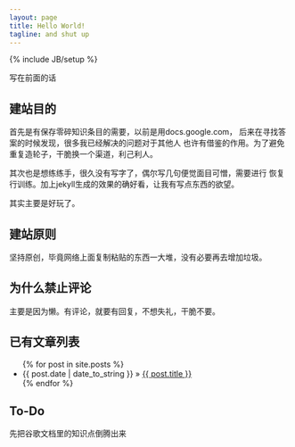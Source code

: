 ```yaml
---
layout: page
title: Hello World!
tagline: and shut up
---
```

{% include JB/setup %}

写在前面的话

## 建站目的
首先是有保存零碎知识条目的需要，以前是用docs.google.com，
后来在寻找答案的时候发现，很多我已经解决的问题对于其他人
也许有借鉴的作用。为了避免重复造轮子，干脆换一个渠道，利己利人。

其次也是想练练手，很久没有写字了，偶尔写几句便觉面目可憎，需要进行
恢复行训练。加上jekyll生成的效果的确好看，让我有写点东西的欲望。

其实主要是好玩了。

## 建站原则
坚持原创，毕竟网络上面复制粘贴的东西一大堆，没有必要再去增加垃圾。

## 为什么禁止评论
主要是因为懒。有评论，就要有回复，不想失礼，干脆不要。


## 已有文章列表

<ul class="posts">
  {% for post in site.posts %}
    <li><span>{{ post.date | date_to_string }}</span> &raquo; <a href="{{ BASE_PATH }}{{ post.url }}">{{ post.title }}</a></li>
  {% endfor %}
</ul>

## To-Do
先把谷歌文档里的知识点倒腾出来
